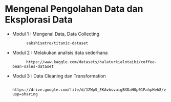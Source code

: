 # Mengenal Pengolahan Data dan Eksplorasi Data 

* Modul 1 : Mengenal Data, Data Collecting
  
            sakshisatre/titanic-dataset
* Modul 2 : Melakukan analisis data sederhana

            https://www.kaggle.com/datasets/halaturkialotaibi/coffee-bean-sales-dataset
* Modul 3 : Data Cleaning dan Transformation

            https://drive.google.com/file/d/1ZWpS_EKAvbsvuigBXDaH0p01FahpHeh8/view?usp=sharing
